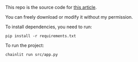This repo is the source code for [this article](https://www.dataleadsfuture.com/using-llamaindex-workflow-to-implement-an-agent-handoff-feature-like-openai-swarm/).

You can freely download or modify it without my permission.

To install dependencies, you need to run:

```shell
pip install -r requirements.txt
```

To run the project:

```shell
chainlit run src/app.py
```